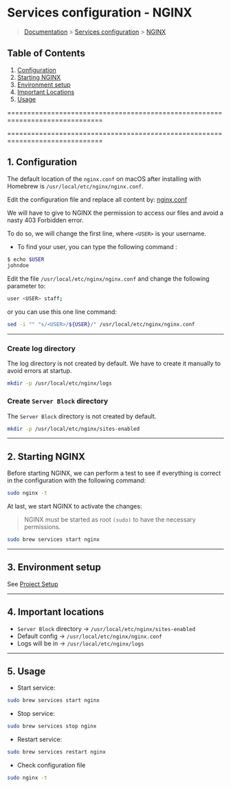 # Services configuration - NGINX

> [Documentation](./../../readme.md) > [Services configuration](./../readme.md) > [NGINX](./nginx.md)

## Table of Contents
1. [Configuration](#configuration)
2. [Starting NGINX](#starting)
3. [Environment setup](#environment-setup)
4. [Important Locations](#important-locations)
5. [Usage](#usage)

==============================================================================

==============================================================================

## 1. Configuration

The default location of the `nginx.conf` on macOS after installing with Homebrew is `/usr/local/etc/nginx/nginx.conf`.

Edit the configuration file and replace all content by: [nginx.conf](./../../stubs/nginx/context/nginx.conf)

We will have to give to NGINX the permission to access our files and avoid a nasty 403 Forbidden error.

To do so, we will change the first line, where `<USER>` is your username.

* To find your user, you can type the following command :

```bash
$ echo $USER
johndoe
```

Edit the file `/usr/local/etc/nginx/nginx.conf` and change the following parameter to:

```bash
user <USER> staff;
```

or you can use this one line command:

```bash
sed -i "" "s/<USER>/${USER}/" /usr/local/etc/nginx/nginx.conf
```

---

### Create log directory

The log directory is not created by default. We have to create it manually to avoid errors at startup.

```bash
mkdir -p /usr/local/etc/nginx/logs
```

### Create `Server Block` directory

The `Server Block` directory is not created by default.

````bash
mkdir -p /usr/local/etc/nginx/sites-enabled
````

---

## 2. Starting NGINX

Before starting NGINX, we can perform a test to see if everything is correct in the configuration with the following command:

```bash
sudo nginx -t
```

At last, we start NGINX to activate the changes:

> NGINX must be started as root `(sudo)` to have the necessary permissions.

```bash
sudo brew services start nginx
```

---

## 3. Environment setup

See [Project Setup](./../project-setup.md)

---

## 4. Important locations

* `Server Block` directory -> `/usr/local/etc/nginx/sites-enabled`
* Default config -> `/usr/local/etc/nginx/nginx.conf`
* Logs will be in -> `/usr/local/etc/nginx/logs`

---

## 5. Usage

* Start service:
```bash
sudo brew services start nginx
```

* Stop service:
```bash
sudo brew services stop nginx
```

* Restart service:
```bash
sudo brew services restart nginx
```

* Check configuration file
```bash
sudo nginx -t
```
